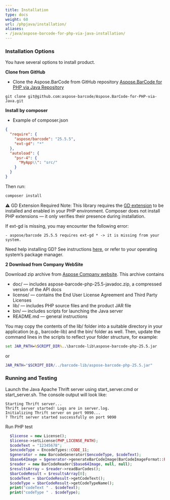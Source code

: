 ```yaml
---
title: Installation
type: docs
weight: 60
url: /phpjava/installation/
aliases:
- /java/aspose-barcode-for-php-via-java-installation/
---
```


### Installation Options
You have several options to install product. 

**Clone from GitHub**
- Clone the Aspose.BarCode from GitHub repository
  <a href="https://github.com/aspose-barcode/Aspose.BarCode-for-PHP-via-Java/tree/master" target="_blank">
  Aspose.BarCode for PHP via Java Repository </a> 

```
git clone git@github.com:aspose-barcode/Aspose.BarCode-for-PHP-via-Java.git
```

**Install by composer**
- Example of composer.json

```json
{
  "require": {
    "aspose/barcode": "25.5.5",
    "ext-gd": "*"
  },
  "autoload": {
    "psr-4": {
      "MyApp\\": "src/"
    }
  }
}
```
Then run:
``` bash
composer install
```
⚠️ GD Extension Required
Note: This library requires the <a href="https://www.php.net/manual/en/book.image.php" target="_blank">GD extension</a> 
to be installed and enabled in your PHP environment.
Composer does not install PHP extensions — it only verifies their presence during installation.

If ext-gd is missing, you may encounter the following error:
```
- aspose/barcode 25.5.5 requires ext-gd * -> it is missing from your system.
```
Need help installing GD? 
See instructions <a href="https://www.php.net/manual/en/image.installation.php" target="_blank">here</a>, 
or refer to your operating system’s package manager.


**2 Download from Company WebSite**

Download zip archive from <a href="https://releases.aspose.com/barcode/php/" target="_blank">Aspose Company website</a>.
This archive contains
- doc/ — includes aspose-barcode-php-25.5-javadoc.zip, a compressed version of the API docs
- license/ — contains the End User License Agreement and Third Party Licenses
- lib/ — includes PHP source files and the product JAR file
- bin/ — includes scripts for launching the Java server
- README.md — general instructions

You may copy the contents of the lib/ folder into a suitable directory in your application 
(e.g., barcode-lib) and the bin/ folder as well.
Then, update the command lines in the scripts to reflect your folder structure, for example:
```cmd
set JAR_PATH=%SCRIPT_DIR%..\barcode-lib\aspose-barcode-php-25.5.jar
```
or
```bash
JAR_PATH="$SCRIPT_DIR/../barcode-lib/aspose-barcode-php-25.5.jar"
```

### Running and Testing
Launch the Java Apache Thrift server using start_server.cmd or start_server.sh.
The console output will look like:
```log
Starting Thrift server...
Thrift server started! Logs are in server.log.
Initializing Thrift server on port 9090...
? Thrift server started successfully on port 9090
```
Run PHP test
```php
  $license = new License();
  $license->setLicense(PHP_LICENSE_PATH);
  $codeText = "12345678";
  $encodeType = EncodeTypes::CODE_11;
  $generator = new BarcodeGenerator($encodeType, $codeText);
  $base64Image = $generator->generateBarCodeImage(BarCodeImageFormat::PNG);
  $reader = new BarCodeReader($base64Image, null, null);
  $resultsArray = $reader->readBarCodes();
  $barCodeResult = $resultsArray[0];
  $codeText = $barCodeResult->getCodeText();
  $codeType = $barCodeResult->getCodeTypeName();
  print("codeText " . $codeText);
  print("codeType " . $codeType);
```


